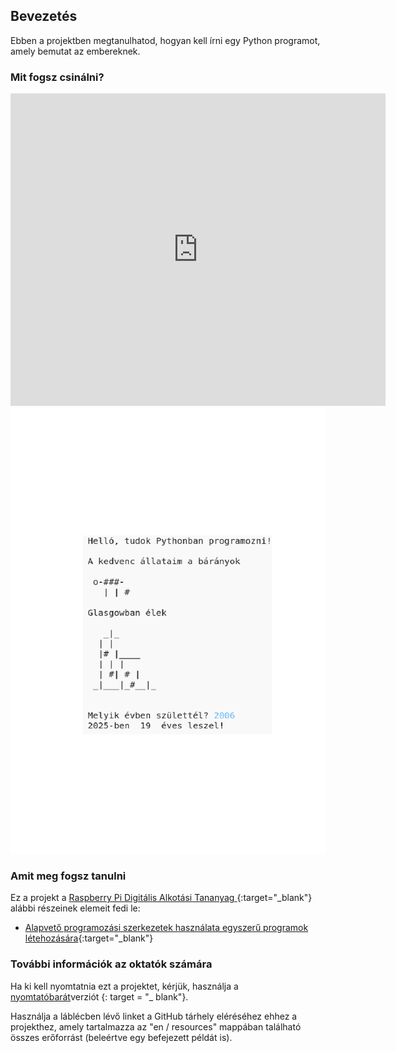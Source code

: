 ## Bevezetés

Ebben a projektben megtanulhatod, hogyan kell írni egy Python programot, amely bemutat az embereknek.

### Mit fogsz csinálni?

<div class="trinket">
  <iframe src="https://trinket.io/embed/python/a1f663ae0d?outputOnly=true&start=result" width="600" height="500" frameborder="0" marginwidth="0" marginheight="0" allowfullscreen>
  </iframe>
  <img src="images/me-final.png">
</div>

### Amit meg fogsz tanulni

Ez a projekt a [Raspberry Pi Digitális Alkotási Tananyag ](http://rpf.io/curriculum){:target="_blank"} alábbi részeinek elemeit fedi le:

+ [Alapvető programozási szerkezetek használata egyszerű programok létehozására](https://www.raspberrypi.org/curriculum/programming/creator){:target="_blank"}

### További információk az oktatók számára

Ha ki kell nyomtatnia ezt a projektet, kérjük, használja a [nyomtatóbarát](https://projects.raspberrypi.org/en/projects/about-me/print)verziót {: target = "_ blank"}.

Használja a láblécben lévő linket a GitHub tárhely eléréséhez ehhez a projekthez, amely tartalmazza az "en / resources" mappában található összes erőforrást (beleértve egy befejezett példát is).